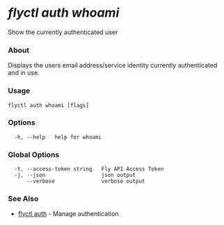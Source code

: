 # _flyctl auth whoami_

Show the currently authenticated user

### About

Displays the users email address/service identity currently 
authenticated and in use.

### Usage
~~~
flyctl auth whoami [flags]
~~~

### Options

~~~
  -h, --help   help for whoami
~~~

### Global Options

~~~
  -t, --access-token string   Fly API Access Token
  -j, --json                  json output
      --verbose               verbose output
~~~

### See Also

* [flyctl auth](/docs/flyctl/auth/)	 - Manage authentication

